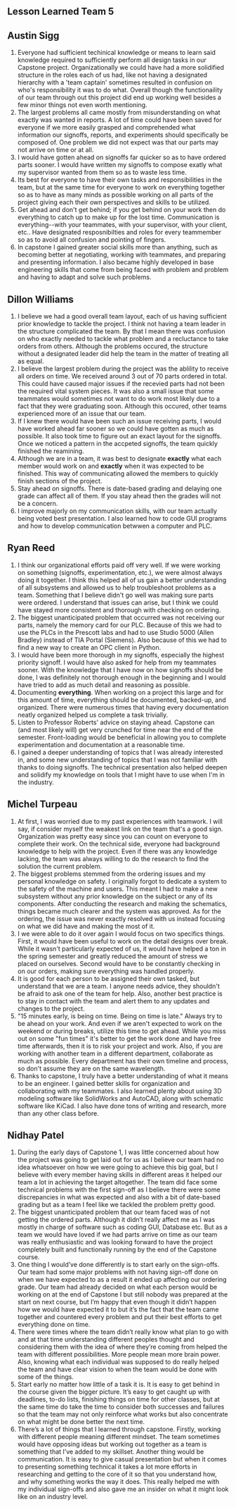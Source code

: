 ## Lesson Learned Team 5

## Austin Sigg
1. Everyone had sufficient techinical knowledge or means to learn said knowledge required to sufficiently perform all design tasks in our Capstone project.  Organizationally we could have had a more solidified structure in the roles each of us had, like not having a designated hierarchy with a 'team captain' sometimes resulted in confusion on who's responsibility it was to do what.  Overall though the functionaility of our team through out this project did end up working well besides a few minor things not even worth mentioning.
2. The largest problems all came mostly from misunderstanding on what exactly was wanted in reports. A lot of time could have been saved for everyone if we more easily grasped and comprehended what information our signoffs, reports, and experiments should specifically be composed of.  One problem we did not expect was that our parts may not arrive on time or at all. 
3. I would have gotten ahead on signoffs far quicker so as to have ordered parts sooner. I would have written my signoffs to compose exatly what my supervisor wanted from them so as to waste less time. 
4. Its best for everyone to have their own tasks and responsibilities in the team, but at the same time for everyone to work on everything together so as to have as many minds as possible working on all parts of the project giving each their own perspectives and skills to be utilized.
5. Get ahead and don't get behind; if you get behind on your work then do everything to catch up to make up for the lost time. Communication is everything--with your teammates, with your supervisor, with your client, etc..  Have designated resposnibilties and roles for every teammember so as to avoid all confusion and pointing of fingers.
6. In capstone I gained greater social skills more than anything, such as becoming better at negotiating, working with teammates, and preparing and presenting information. I also became highly developed in base engineering skills that come from being faced with problem and problem and having to adapt and solve such problems. 

## Dillon Williams
1. I believe we had a good overall team layout, each of us having sufficient prior knowledge to tackle the project. I think not having a team leader in the structure complicated the team. By that I mean there was confusion on who exactly needed to tackle what problem and a recluctance to take orders from others. Although the problems occured, the structure without a designated leader did help the team in the matter of treating all as equal.  
2. I believe the largest problem during the project was the ablility to receive all orders on time. We received around 3 out of 70 parts ordered in total. This could have caused major issues if the recevied parts had not been the required vital system pieces. It was also a small issue that some teammates would sometimes not want to do work most likely due to a fact that they were graduating soon. Although this occured, other teams experienced more of an issue that our team.  
3. If I knew there would have been such an issue receiving parts, I would have worked ahead far sooner so we could have gotten as much as possible. It also took time to figure out an exact layout for the signoffs. Once we noticed a pattern in the accpeted signoffs, the team quickly finished the reamining.  
4. Although we are in a team, it was best to designate **exactly** what each member would work on and **exactly** when it was expected to be finished. This way of communicating allowed the members to quickly finish sections of the project.  
5. Stay ahead on signoffs. There is date-based grading and delaying one grade can affect all of them. If you stay ahead then the grades will not be a concern.  
6. I improve majorly on my communication skills, with our team actually being voted best presentation. I also learned how to code GUI programs and how to develop communication betwwen a computer and PLC.  

## Ryan Reed 
1.  I think our organizational efforts paid off very well. If we were working on something (signoffs, experimentation, etc.), we were almost always doing it together. I think this helped all of us gain a better understanding of all subsystems and allowed us to help troubleshoot problems as a team. Something that I believe didn't go well was making sure parts were ordered. I understand that issues can arise, but I think we could have stayed more consistent and thorough with checking on ordering.
2.  The biggest unanticipated problem that occurred was not receiving our parts, namely the memory card for our PLC. Because of this we had to use the PLCs in the Prescott labs and had to use Studio 5000 (Allen Bradley) instead of TIA Portal (Siemens). Also because of this we had to find a new way to create an OPC client in Python.
3.  I would have been more thorough in my signoffs, especially the highest priority signoff. I would have also asked for help from my teammates sooner. With the knowledge that I have now on how signoffs should be done, I was definitely not thorough enough in the beginning and I would have tried to add as much detail and reasoning as possible.
4.  Documenting **everything**. When working on a project this large and for this amount of time, everything should be documented, backed-up, and organized. There were numerous times that having every documentation neatly organized helped us complete a task trivially.
5.  Listen to Professor Roberts' advice on staying ahead. Capstone can (and most likely will) get very crunched for time near the end of the semester. Front-loading would be beneficial in allowing you to complete experimentation and documentation at a reasonable time.
6.  I gained a deeper understanding of topics that I was already interested in, and some new understanding of topics that I was not familiar with thanks to doing signoffs. The technical presentation also helped deepen and solidify my knowledge on tools that I might have to use when I'm in the industry.

## Michel Turpeau
1. At first, I was worried due to my past experiences with teamwork. I will say, if consider myself the weakest link on the team that's a good sign. Organization was pretty easy since you can count on everyone to complete their work. On the technical side, everyone had background knowledge to help with the project. Even if there was any knowledge lacking, the team was always willing to do the research to find the solution the current problem.
2. The biggest problems stemmed from the ordering issues and my personal knowledge on safety. I originally forgot to dedicate a system to the safety of the machine and users. This meant I had to make a new subsystem without any prior knowledge on the subject or any of its components. After conducting the research and making the schematics, things became much clearer and the system was approved. As for the ordering, the issue was never exactly resolved with us instead focusing on what we did have and making the most of it.
3. I we were able to do it over again I would focus on two specifics things. First, it would have been useful to work on the detail designs over break. While it wasn't particularly expected of us, it would have helped a ton in the spring semester and greatly reduced the amount of stress we placed on ourselves. Second would have to be constantly checking in on our orders, making sure everything was handled properly. 
4. It is good for each person to be assigned their own tasked, but understand that we are a team. I anyone needs advice, they shouldn't be afraid to ask one of the team for help. Also, another best practice is to stay in contact with the team and alert them to any updates and changes to the project.
5. "15 minutes early, is being on time. Being on time is late." Always try to be ahead on your work. And even if we aren't expected to work on the weekend or during breaks, utilize this time to get ahead. While you miss out on some "fun times" it's better to get the work done and have free time afterwards, then it is to risk your project and work. Also, if you are working with another team in a different department, collaborate as much as possible. Every department has their own timeline and process, so don't assume they are on the same wavelength.
6. Thanks to capstone, I truly have a better understanding of what it means to be an engineer. I gained better skills for organization and collaborating with my teammates. I also learned plenty about using 3D modeling software like SolidWorks and AutoCAD, along with schematic software like KiCad. I also have done tons of writing and research, more than any other class before.


## Nidhay Patel
1. During the early days of Capstone 1, I was little concerned about how the project was going to get laid out for us as I believe our team had no idea whatsoever on how we were going to achieve this big goal, but I believe with every member having skills in different areas it helped our team a lot in achieving the target altogether. The team did face some technical problems with the first sign-off as I believe there were some discrepancies in what was expected and also with a bit of date-based grading but as a team I feel like we tackled the problem pretty good.
2. The biggest unanticipated problem that our team faced was of not getting the ordered parts. Although it didn’t really affect me as I was mostly in charge of software such as coding GUI, Database etc. But as a team we would have loved if we had parts arrive on time as our team was really enthusiastic and was looking forward to have the project completely built and functionally running by the end of the Capstone course.
3. One thing I would’ve done differently is to start early on the sign-offs. Our team had some major problems with not having sign-off done on when we have expected to as a result it ended up affecting our ordering grade. Our team had already decided on what each person would be working on at the end of Capstone I but still nobody was prepared at the start on next course, but I’m happy that even though it didn’t happen how we would have expected it to but it’s the fact that the team came together and countered every problem and put their best efforts to get everything done on time.
4. There were times where the team didn’t really know what plan to go with and at that time understanding different peoples thought and considering them with the idea of where they’re coming from helped the team with different possibilities. More people mean more brain power. Also, knowing what each individual was supposed to do really helped the team and have clear vision to when the team would be done with some of the things.
5. Start early no matter how little of a task it is. It is easy to get behind in the course given the bigger picture. It’s easy to get caught up with deadlines, to-do lists, finishing things on time for other classes, but at the same time do take the time to consider both successes and failures so that the team may not only reinforce what works but also concentrate on what might be done better the next time.
6. There’s a lot of things that I learned through capstone. Firstly, working with different people meaning different mindset. The team sometimes would have opposing ideas but working out together as a team is something that I’ve added to my skillset. Another thing would be communication. It is easy to give casual presentation but when it comes to presenting something technical it takes a lot more efforts in researching and getting to the core of it so that you understand how, and why something works the way it does. This really helped me with my individual sign-offs and also gave me an insider on what it might look like on an industry level.
